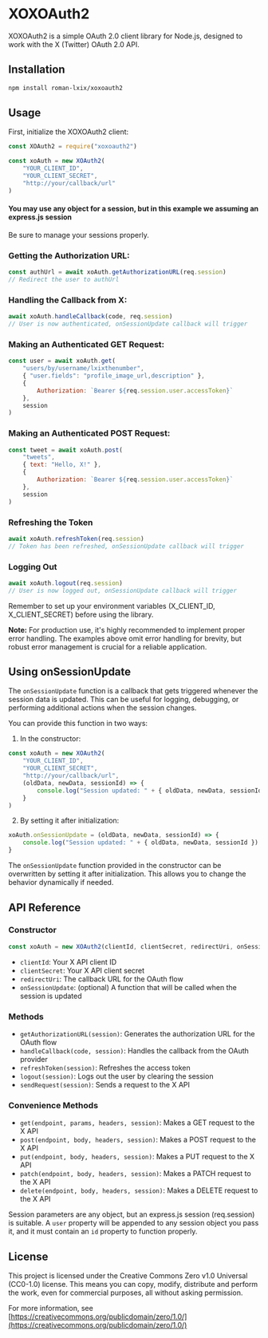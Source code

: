 # XOXOAuth2

XOXOAuth2 is a simple OAuth 2.0 client library for Node.js, designed to work with the X (Twitter) OAuth 2.0 API.

## Installation

```bash
npm install roman-lxix/xoxoauth2
```

## Usage

First, initialize the XOXOAuth2 client:

```javascript
const XOAuth2 = require("xoxoauth2")

const xoAuth = new XOAuth2(
	"YOUR_CLIENT_ID",
	"YOUR_CLIENT_SECRET",
	"http://your/callback/url"
)
```

#### You may use any object for a session, but in this example we assuming an express.js session

Be sure to manage your sessions properly.

### Getting the Authorization URL:

```javascript
const authUrl = await xoAuth.getAuthorizationURL(req.session)
// Redirect the user to authUrl
```

### Handling the Callback from X:

```javascript
await xoAuth.handleCallback(code, req.session)
// User is now authenticated, onSessionUpdate callback will trigger
```

### Making an Authenticated GET Request:

```javascript
const user = await xoAuth.get(
	"users/by/username/lxixthenumber",
	{ "user.fields": "profile_image_url,description" },
	{
		Authorization: `Bearer ${req.session.user.accessToken}`
	},
	session
)
```

### Making an Authenticated POST Request:

```javascript
const tweet = await xoAuth.post(
	"tweets",
	{ text: "Hello, X!" },
	{
		Authorization: `Bearer ${req.session.user.accessToken}`
	},
	session
)
```

### Refreshing the Token

```javascript
await xoAuth.refreshToken(req.session)
// Token has been refreshed, onSessionUpdate callback will trigger
```

### Logging Out

```javascript
await xoAuth.logout(req.session)
// User is now logged out, onSessionUpdate callback will trigger
```

Remember to set up your environment variables (X_CLIENT_ID, X_CLIENT_SECRET) before using the library.

**Note:** For production use, it's highly recommended to implement proper error handling. The examples above omit error handling for brevity, but robust error management is crucial for a reliable application.

## Using onSessionUpdate

The `onSessionUpdate` function is a callback that gets triggered whenever the session data is updated. This can be useful for logging, debugging, or performing additional actions when the session changes.

You can provide this function in two ways:

1. In the constructor:

```javascript
const xoAuth = new XOAuth2(
	"YOUR_CLIENT_ID",
	"YOUR_CLIENT_SECRET",
	"http://your/callback/url",
	(oldData, newData, sessionId) => {
		console.log("Session updated: " + { oldData, newData, sessionId })
	}
)
```

2. By setting it after initialization:

```javascript
xoAuth.onSessionUpdate = (oldData, newData, sessionId) => {
	console.log("Session updated: " + { oldData, newData, sessionId })
}
```

The `onSessionUpdate` function provided in the constructor can be overwritten by setting it after initialization. This allows you to change the behavior dynamically if needed.

## API Reference

### Constructor

```javascript
const xoAuth = new XOAuth2(clientId, clientSecret, redirectUri, onSessionUpdate)
```

- `clientId`: Your X API client ID
- `clientSecret`: Your X API client secret
- `redirectUri`: The callback URL for the OAuth flow
- `onSessionUpdate`: (optional) A function that will be called when the session is updated

### Methods

- `getAuthorizationURL(session)`: Generates the authorization URL for the OAuth flow
- `handleCallback(code, session)`: Handles the callback from the OAuth provider
- `refreshToken(session)`: Refreshes the access token
- `logout(session)`: Logs out the user by clearing the session
- `sendRequest(session)`: Sends a request to the X API

### Convenience Methods

- `get(endpoint, params, headers, session)`: Makes a GET request to the X API
- `post(endpoint, body, headers, session)`: Makes a POST request to the X API
- `put(endpoint, body, headers, session)`: Makes a PUT request to the X API
- `patch(endpoint, body, headers, session)`: Makes a PATCH request to the X API
- `delete(endpoint, body, headers, session)`: Makes a DELETE request to the X API

Session parameters are any object, but an express.js session (req.session) is suitable. A `user` property will be appended to any session object you pass it, and it must contain an `id` property to function properly.

## License

This project is licensed under the Creative Commons Zero v1.0 Universal (CC0-1.0) license. This means you can copy, modify, distribute and perform the work, even for commercial purposes, all without asking permission.

For more information, see [https://creativecommons.org/publicdomain/zero/1.0/](https://creativecommons.org/publicdomain/zero/1.0/)
